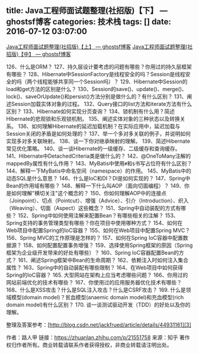 title: Java工程师面试题整理(社招版)【下】 — ghostsf博客 
categories: 技术栈
tags: []
date: 2016-07-12 03:07:00
---
[Java工程师面试题整理(社招版)【上】 — ghostsf博客][1] 
[Java工程师面试题整理(社招版)【中】 — ghostsf博客][2] 

126、什么是ORM？
127、持久层设计要考虑的问题有哪些？你用过的持久层框架有哪些？
128、Hibernate中SessionFactory是线程安全的吗？Session是线程安全的吗（两个线程能够共享同一个Session吗）？
129、Hibernate中Session的load和get方法的区别是什么？
130、Session的save()、update()、merge()、lock()、saveOrUpdate()和persist()方法分别是做什么的？有什么区别？
131、阐述Session加载实体对象的过程。
132、Query接口的list方法和iterate方法有什么区别？
133、Hibernate如何实现分页查询？
134、锁机制有什么用？简述Hibernate的悲观锁和乐观锁机制。
135、阐述实体对象的三种状态以及转换关系。
136、如何理解Hibernate的延迟加载机制？在实际应用中，延迟加载与Session关闭的矛盾是如何处理的？
137、举一个多对多关联的例子，并说明如何实现多对多关联映射。
138、谈一下你对继承映射的理解。
139、简述Hibernate常见优化策略。
140、谈一谈Hibernate的一级缓存、二级缓存和查询缓存。
141、Hibernate中DetachedCriteria类是做什么的？
142、@OneToMany注解的mappedBy属性有什么作用？
143、MyBatis中使用<code>#</code>和<code>$</code>书写占位符有什么区别？
144、解释一下MyBatis中命名空间（namespace）的作用。
145、MyBatis中的动态SQL是什么意思？
146、什么是IoC和DI？DI是如何实现的？
147、Spring中Bean的作用域有哪些？
148、解释一下什么叫AOP（面向切面编程）？
149、你是如何理解"横切关注"这个概念的？
150、你如何理解AOP中的连接点（Joinpoint）、切点（Pointcut）、增强（Advice）、引介（Introduction）、织入（Weaving）、切面（Aspect）这些概念？
151、Spring中自动装配的方式有哪些？
152、Spring中如何使用注解来配置Bean？有哪些相关的注解？
153、Spring支持的事务管理类型有哪些？你在项目中使用哪种方式？
154、如何在Web项目中配置Spring的IoC容器？
155、如何在Web项目中配置Spring MVC？
156、Spring MVC的工作原理是怎样的？
157、如何在Spring IoC容器中配置数据源？
158、如何配置配置事务增强？
159、选择使用Spring框架的原因（Spring框架为企业级开发带来的好处有哪些）？
160、Spring IoC容器配置Bean的方式？
161、阐述Spring框架中Bean的生命周期？
162、依赖注入时如何注入集合属性？
163、Spring中的自动装配有哪些限制？
164、在Web项目中如何获得Spring的IoC容器？
165. 大型网站在架构上应当考虑哪些问题？
166、你用过的网站前端优化的技术有哪些？
167、你使用过的应用服务器优化技术有哪些？
168、什么是XSS攻击？什么是SQL注入攻击？什么是CSRF攻击？
169. 什么是领域模型(domain model)？贫血模型(anaemic domain model)和充血模型(rich domain model)有什么区别？
170. 谈一谈测试驱动开发（TDD）的好处以及你的理解。


<!--more-->

整理及答案参考：[http://blog.csdn.net/jackfrued/article/details/44931161][3]

作者：路人甲
链接：https://zhuanlan.zhihu.com/p/21551758
来源：知乎
著作权归作者所有。商业转载请联系作者获得授权，非商业转载请注明出处。


  [1]: http://www.ghostsf.com/java/304.html
  [2]: http://www.ghostsf.com/java/305.html
  [3]: http://blog.csdn.net/jackfrued/article/details/44931161
